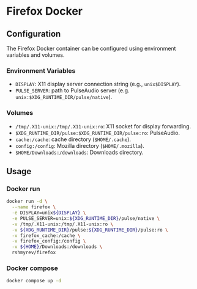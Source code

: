 # Firefox Docker

## Configuration

The Firefox Docker container can be configured using environment variables and volumes.

### Environment Variables

- `DISPLAY`: X11 display server connection string (e.g., `unix$DISPLAY`).
- `PULSE_SERVER`: path to PulseAudio server (e.g. `unix:$XDG_RUNTIME_DIR/pulse/native`).

### Volumes

- `/tmp/.X11-unix:/tmp/.X11-unix:ro`: X11 socket for display forwarding.
- `$XDG_RUNTIME_DIR/pulse:$XDG_RUNTIME_DIR/pulse:ro`: PulseAudio.
- `cache:/cache`: cache directory (`$HOME/.cache`).
- `config:/config`: Mozilla directory (`$HOME/.mozilla`).
- `$HOME/Downloads:/downloads`: Downloads directory.

## Usage

### Docker run

```bash
docker run -d \
  --name firefox \
  -e DISPLAY=unix${DISPLAY} \
  -e PULSE_SERVER=unix:${XDG_RUNTIME_DIR}/pulse/native \
  -v /tmp/.X11-unix:/tmp/.X11-unix:ro \
  -v ${XDG_RUNTIME_DIR}/pulse:${XDG_RUNTIME_DIR}/pulse:ro \
  -v firefox_cache:/cache \
  -v firefox_config:/config \
  -v ${HOME}/Downloads:/downloads \
  rshmyrev/firefox
```

### Docker compose

```bash
docker compose up -d
```
